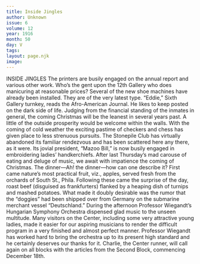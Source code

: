 ```yaml
---
title: Inside Jingles
author: Unknown
issue: 6
volume: 12
year: 1916
month: 50
day: V
tags:
layout: page.njk
image:
---
```

INSIDE JINGLES    The printers are busily engaged on the annual report and various other work.       Who’s the gent upon the 12th Gallery who does manicuring at reasonable prices?       Several of the new shoe machines have already been installed. They are of the very latest type.       “Eddie,” Sixth Gallery turnkey, reads the Afro-American Journal. He likes to keep posted on the dark side of life.       Judging from the financial standing of the inmates in general, the coming Christmas will be the leanest in several years past. A little of the outside prosperity would be welcome within the walls.       With the coming of cold weather the exciting pastime of checkers and chess has given place to less strenuous pursuits. The Stonepile Club has virtually abandoned its familiar rendezvous and has been scattered here any there, as it were. Its jovial president, “Mazoo Bill,” is now busily engaged in embroidering ladies’ handkerchiefs.       After last Thursday’s mad carouse of eating and deluge of music, we await with impatience the coming of Christmas.       The dinner—Ah! the dinner—how can one describe it? First came nature’s most practical fruit, viz., apples, served fresh from the orchards of South St., Phila. Following these came the surprise of the day, roast beef (disguised as frankfurters) flanked by a heaping dish of turnips and mashed potatoes. What made it doubly desirable was the rumor that the “doggies” had been shipped over from Germany on the submarine merchant vessel “Deutschland.”       During the afternoon Professor Wiegandt’s Hungarian Symphony Orchestra dispensed glad music to the unseen multitude. Many visitors on the Center, including some very attractive young ladies, made it easier for our aspiring musicians to render the difficult program in a very finished and almost perfect manner. Professor Wiegandt has worked hard to bring the orchestra up to its present high standard and he certainly deserves our thanks for it.       Charlie, the Center runner, will call again on all blocks with the articles from the Second Block, commencing December 18th.
